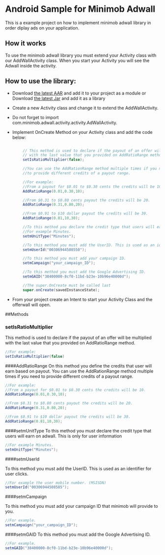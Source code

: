 # Android Sample for Minimob Adwall

This is a example project on how to implement minimob adwall library
 in order diplay ads on your application.

## How it works

To use the minimob adwall library you must extend your Activity class with our AddWallActivity class.
When you start your Activity you will see the Adwall inside the activity.


## How to use the library:

- Download [the latest AAR][1] and add it to your project as a module or Download [the latest Jar][2] and add it as a library

- Create a new Activity class and change it to extend the AddWallActivity.

- Do not forget to import com.minimob.adwall.activity.activity.AdWallActivity.

- Implement OnCreate Method on your Activity class and add the code below:

```groovy

        // This method is used to declare if the payout of an offer will be multiplied
        // with the last value that you provided on AddRatioRange method.
        setIsRatioMultiplier(false);

        //You can use the AddRationRange method multiple times if you need
        //to provide different credits of a payout range.

        //For example:
        //From a payout for $0.01 to $0.30 cents the credits will be 10.
        AddRatioRange(0.01,0.30,10);

        //From $0.31 to $0.80 cents payout the credits will be 20.
        AddRatioRange(0.31,0.80,20);

        //From $0.91 to $10 dollar payout the credits will be 30.
        AddRatioRange(0.81,10,30);

        //To this method you declare the credit type that users will earn on adwall.
        //For example Minutes.
        setmUnitType("Minutes");

        //To this method you must add the UserID. This is used as an identifier for user clicks.
        setmUserId("00306944508550");

        //To this method you must add your campaign ID.
        setmCampaign("your_campaign_ID");

        //To this method you must add the Google Advertising ID.
        setmGAID("38400000-8cf0-11bd-b23e-10b96e40000d");

        //The super.OnCreate must be called last
        super.onCreate(savedInstanceState);
```

- From your project create an Intent to start your Activity Class and the offerwall will open.

##Methods

### setIsRatioMultiplier

This method is used to declare if the payout of an offer will be multiplied with the last value that you provided on AddRatioRange method.

```groovy
//For example:
setIsRatioMultiplier(false)
```

####AddRatioRange
On this method you define the credits that user will earn based on payout.
You can use the AddRationRange method multiple times if you need
to provide different credits of a payout range.

```groovy
//For example:
//From a payout for $0.01 to $0.30 cents the credits will be 10.
AddRatioRange(0.01,0.30,10);

//From $0.31 to $0.80 cents payout the credits will be 20.
AddRatioRange(0.31,0.80,20);

//From $0.91 to $10 dollar payout the credits will be 30.
AddRatioRange(0.81,10,30);
```

####setmUnitType
To this method you must declare the credit type that users will earn on adwall.
This is only for user information
```groovy
//For example Minutes.
setmUnitType("Minutes");
```
####setmUserId

To this method you must add the UserID. This is used as an identifier for user clicks.
```groovy
//For example the user mobile number. (MSISDN)
setmUserId("00306944508585");
```


####setmCampaign

To this method you must add your campaign ID that minimob will provide to you. 
```groovy
//For example.
setmCampaign("your_campaign_ID");
```

####setmGAID
To this method you must add the Google Advertising ID.
```groovy
//For example.
setmGAID("38400000-8cf0-11bd-b23e-10b96e40000d");
```



[1]:https://github.com/shermanventures/minimob_adwall/raw/master/com.minimob.adwall/com.minimob.adwall.aar
[2]:https://github.com/shermanventures/minimob_adwall/raw/master/com.minimob.adwall/com.minimob.adwall.jar
